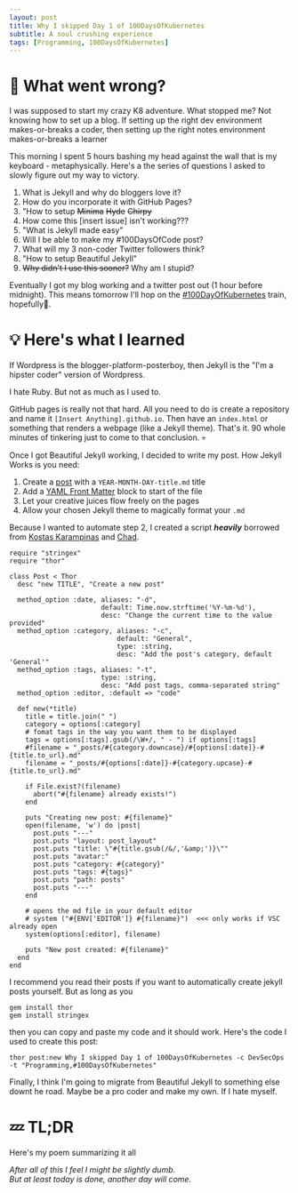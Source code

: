 ```yaml
---
layout: post
title: Why I skipped Day 1 of 100DaysOfKubernetes
subtitle: A soul crushing experience
tags: [Programming, 100DaysOfKubernetes]
---
```


# 🤨 What went wrong?

I was supposed to start my crazy K8 adventure. What stopped me? Not knowing how to set up a blog. If setting up the right dev environment makes-or-breaks a coder, then setting up the right notes environment makes-or-breaks a learner

This morning I spent 5 hours bashing my head against the wall that is my keyboard - metaphysically. Here's a the series of questions I asked to slowly figure out my way to victory.

1. What is Jekyll and why do bloggers love it?
1. How do you incorporate it with GitHub Pages?
1. "How to setup ~~Minima~~ ~~Hyde~~ ~~Chirpy~~ 
1. How come this [insert issue] isn't working???
1. "What is Jekyll made easy"
1. Will I be able to make my #100DaysOfCode post?
1. What will my 3 non-coder Twitter followers think?
1. "How to setup Beautiful Jekyll"
1. ~~Why didn't I use this sooner?~~ Why am I stupid?

Eventually I got my blog working and a twitter post out (1 hour before midnight). This means tomorrow I'll hop on the [#100DayOfKubernetes](https://100daysofkubernetes.io/) train, hopefully🤞.

# 💡 Here's what I learned
If Wordpress is the blogger-platform-posterboy, then Jekyll is the "I'm a hipster coder" version of Wordpress.

I hate Ruby. But not as much as I used to.

GitHub pages is really not that hard. All you need to do is create a repository and name it `[Insert Anything].github.io`. Then have an ```index.html``` or something that renders a webpage (like a Jekyll theme). That's it. 90 whole minutes of tinkering just to come to that conclusion. 💀

Once I got Beautiful Jekyll working, I decided to write my post. How Jekyll Works is you need:
1. Create a [post](https://jekyllrb.com/docs/posts/) with a ```YEAR-MONTH-DAY-title.md``` title
2. Add a [YAML Front Matter](https://jekyllrb.com/docs/posts/) block to start of the file
3. Let your creative juices flow freely on the pages
4. Allow your chosen Jekyll theme to magically format your ```.md```

Because I wanted to automate step 2, I created a script ***heavily*** borrowed from [Kostas Karampinas](https://rpk.io/posts/automatically-create-jekyll-posts-with-thor) and [Chad](https://gist.github.com/ichadhr/0b4e35174c7e90c0b31b).

```
require "stringex"
require "thor"

class Post < Thor
  desc "new TITLE", "Create a new post"

  method_option :date, aliases: "-d",
                       default: Time.now.strftime('%Y-%m-%d'),
                       desc: "Change the current time to the value provided"
  method_option :category, aliases: "-c",
                           default: "General",
                           type: :string,
                           desc: "Add the post's category, default 'General'"
  method_option :tags, aliases: "-t",
                       type: :string,
                       desc: "Add post tags, comma-separated string"
  method_option :editor, :default => "code"

  def new(*title)
    title = title.join(" ")
    category = options[:category]
    # fomat tags in the way you want them to be displayed
    tags = options[:tags].gsub(/\W+/, " - ") if options[:tags]
    #filename = "_posts/#{category.downcase}/#{options[:date]}-#{title.to_url}.md"
    filename = "_posts/#{options[:date]}-#{category.upcase}-#{title.to_url}.md"

    if File.exist?(filename)
      abort("#{filename} already exists!")
    end

    puts "Creating new post: #{filename}"
    open(filename, 'w') do |post|
      post.puts "---"
      post.puts "layout: post_layout"
      post.puts "title: \"#{title.gsub(/&/,'&amp;')}\""
      post.puts "avatar:"
      post.puts "category: #{category}"
      post.puts "tags: #{tags}"
      post.puts "path: posts"
      post.puts "---"
    end

    # opens the md file in your default editor
    # system ("#{ENV['EDITOR']} #{filename}")  <<< only works if VSC already open
    system(options[:editor], filename)

    puts "New post created: #{filename}"
  end
end

```

I recommend you read their posts if you want to automatically create jekyll posts yourself. But as long as you
```
gem install thor
gem install stringex
```
then you can copy and paste my code and it should work. Here's the code I used to create this post:
```
thor post:new Why I skipped Day 1 of 100DaysOfKubernetes -c DevSecOps -t "Programming,#100DaysOfKubernetes"
```
Finally, I think I'm going to migrate from Beautiful Jekyll to something else downt he road. Maybe be a pro coder and make my own. If I hate myself.

# 💤 TL;DR

Here's my poem summarizing it all

*After all of this I feel I might be slightly dumb. \
But at least today is done, another day will come.*